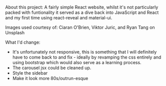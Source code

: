 About this project:
A fairly simple React website, whilst it's not particularly packed with funtionality it served as a dive back into JavaScript and React and my first time using react-reveal and material-ui.

Images used courtesy of:
Ciaran O'Brien, Viktor Juric, and Ryan Tang on Unsplash

What I'd change:
+ It's unfortunately not responsive, this is something that I will definitely have to come back to and fix - ideally by revamping the css entirely and using bootstrap which would also serve as a learning process.
+ The carousel jsx could be cleaned up.
+ Style the sidebar
+ Make it look more 80s/outrun-esque
